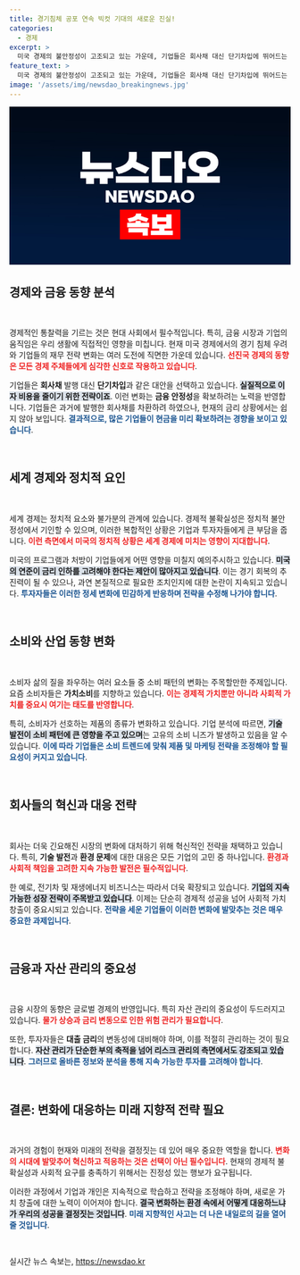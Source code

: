 ```yaml
---
title: 경기침체 공포 연속 빅컷 기대의 새로운 진실!
categories:
  - 경제
excerpt: >
  미국 경제의 불안정성이 고조되고 있는 가운데, 기업들은 회사채 대신 단기차입에 뛰어드는 상황이다. 금리 인하 기대 속, 원달러 환율의 높은 변동성도 우려를 자아낸다. 지금이 투자 기회의 순간일까? 클릭해 더 알아보세요!
feature_text: >
  미국 경제의 불안정성이 고조되고 있는 가운데, 기업들은 회사채 대신 단기차입에 뛰어드는 상황이다. 금리 인하 기대 속, 원달러 환율의 높은 변동성도 우려를 자아낸다. 지금이 투자 기회의 순간일까? 클릭해 더 알아보세요!
image: '/assets/img/newsdao_breakingnews.jpg'
---
```


<p><img src="/assets/img/newsdao_breakingnews.jpg" alt="bookingtag 속보" /></p>

<h2 data-ke-size="size26">경제와 금융 동향 분석</h2>

<p data-ke-size="size16">&nbsp;</p>

<p>경제적인 통찰력을 기르는 것은 현대 사회에서 필수적입니다. 특히, 금융 시장과 기업의 움직임은 우리 생활에 직접적인 영향을 미칩니다. 현재 미국 경제에서의 경기 침체 우려와 기업들의 재무 전략 변화는 여러 도전에 직면한 가운데 있습니다. <b><span style="color: #ee2323;">선진국 경제의 동향은 모든 경제 주체들에게 심각한 신호로 작용하고 있습니다</span></b>.</p>

<p>기업들은 <b>회사채</b> 발행 대신 <b>단기차입</b>과 같은 대안을 선택하고 있습니다. <b><span style="background-color: #21538527;">실질적으로 이자 비용을 줄이기 위한 전략이죠</span></b>. 이런 변화는 <b>금융 안정성</b>을 확보하려는 노력을 반영합니다. 기업들은 과거에 발행한 회사채를 차환하려 하였으나, 현재의 금리 상황에서는 쉽지 않아 보입니다. <b><span style="color: #1a5490;">결과적으로, 많은 기업들이 현금을 미리 확보하려는 경향을 보이고 있습니다</span></b>.</p>

<p data-ke-size="size16">&nbsp;</p>

<h2 data-ke-size="size26">세계 경제와 정치적 요인</h2>

<p data-ke-size="size16">&nbsp;</p>

<p>세계 경제는 정치적 요소와 불가분의 관계에 있습니다. 경제적 불확실성은 정치적 불안정성에서 기인할 수 있으며, 이러한 복합적인 상황은 기업과 투자자들에게 큰 부담을 줍니다. <b><span style="color: #ee2323;">이런 측면에서 미국의 정치적 상황은 세계 경제에 미치는 영향이 지대합니다</span></b>.</p>

<p>미국의 프로그램과 처방이 기업들에게 어떤 영향을 미칠지 예의주시하고 있습니다. <b><span style="background-color: #21538527;">미국의 연준이 금리 인하를 고려해야 한다는 제안이 많아지고 있습니다</span></b>. 이는 경기 회복의 추진력이 될 수 있으나, 과연 본질적으로 필요한 조치인지에 대한 논란이 지속되고 있습니다. <b><span style="color: #1a5490;">투자자들은 이러한 정세 변화에 민감하게 반응하며 전략을 수정해 나가야 합니다</span></b>.</p>

<p data-ke-size="size16">&nbsp;</p>

<h2 data-ke-size="size26">소비와 산업 동향 변화</h2>

<p data-ke-size="size16">&nbsp;</p>

<p>소비자 삶의 질을 좌우하는 여러 요소들 중 소비 패턴의 변화는 주목할만한 주제입니다. 요즘 소비자들은 <b>가치소비</b>를 지향하고 있습니다. <b><span style="color: #ee2323;">이는 경제적 가치뿐만 아니라 사회적 가치를 중요시 여기는 태도를 반영합니다</span></b>.</p>

<p>특히, 소비자가 선호하는 제품의 종류가 변화하고 있습니다. 기업 분석에 따르면, <b><span style="background-color: #21538527;">기술 발전이 소비 패턴에 큰 영향을 주고 있으며</span></b>는 고유의 소비 니즈가 발생하고 있음을 알 수 있습니다. <b><span style="color: #1a5490;">이에 따라 기업들은 소비 트렌드에 맞춰 제품 및 마케팅 전략을 조정해야 할 필요성이 커지고 있습니다</span></b>.</p>

<p data-ke-size="size16">&nbsp;</p>

<h2 data-ke-size="size26">회사들의 혁신과 대응 전략</h2>

<p data-ke-size="size16">&nbsp;</p>

<p>회사는 더욱 긴요해진 시장의 변화에 대처하기 위해 혁신적인 전략을 채택하고 있습니다. 특히, <b>기술 발전</b>과 <b>환경 문제</b>에 대한 대응은 모든 기업의 고민 중 하나입니다. <b><span style="color: #ee2323;">환경과 사회적 책임을 고려한 지속 가능한 발전은 필수적입니다</span></b>.</p>

<p>한 예로, 전기차 및 재생에너지 비즈니스는 따라서 더욱 확장되고 있습니다. <b><span style="background-color: #21538527;">기업의 지속 가능한 성장 전략이 주목받고 있습니다</span></b>. 이제는 단순히 경제적 성공을 넘어 사회적 가치 창출이 중요시되고 있습니다. <b><span style="color: #1a5490;">전략을 세운 기업들이 이러한 변화에 발맞추는 것은 매우 중요한 과제입니다</span></b>.</p>

<p data-ke-size="size16">&nbsp;</p>

<h2 data-ke-size="size26">금융과 자산 관리의 중요성</h2>

<p data-ke-size="size16">&nbsp;</p>

<p>금융 시장의 동향은 글로벌 경제의 반영입니다. 특히 자산 관리의 중요성이 두드러지고 있습니다. <b><span style="color: #ee2323;">물가 상승과 금리 변동으로 인한 위험 관리가 필요합니다</span></b>.</p>

<p>또한, 투자자들은 <b>대출 금리</b>의 변동성에 대비해야 하며, 이를 적절히 관리하는 것이 필요합니다. <b><span style="background-color: #21538527;">자산 관리가 단순한 부의 축적을 넘어 리스크 관리의 측면에서도 강조되고 있습니다</span></b>. <b><span style="color: #1a5490;">그러므로 올바른 정보와 분석을 통해 지속 가능한 투자를 고려해야 합니다</span></b>.</p>

<p data-ke-size="size16">&nbsp;</p>

<h2 data-ke-size="size26">결론: 변화에 대응하는 미래 지향적 전략 필요</h2>

<p data-ke-size="size16">&nbsp;</p>

<p>과거의 경험이 현재와 미래의 전략을 결정짓는 데 있어 매우 중요한 역할을 합니다. <b><span style="color: #ee2323;">변화의 시대에 발맞추어 혁신하고 적응하는 것은 선택이 아닌 필수입니다</span></b>. 현재의 경제적 불확실성과 사회적 요구를 충족하기 위해서는 진정성 있는 행보가 요구됩니다. </p>

<p>이러한 과정에서 기업과 개인은 지속적으로 학습하고 전략을 조정해야 하며, 새로운 가치 창출에 대한 노력이 이어져야 합니다. <b><span style="background-color: #21538527;">결국 변화하는 환경 속에서 어떻게 대응하느냐가 우리의 성공을 결정짓는 것입니다</span></b>. <b><span style="color: #1a5490;">미래 지향적인 사고는 더 나은 내일로의 길을 열어줄 것입니다</span></b>.</p>

<p data-ke-size="size16">&nbsp;</p>
실시간 뉴스 속보는, <a href="https://newsdao.kr" rel="dofollow">https://newsdao.kr</a>


